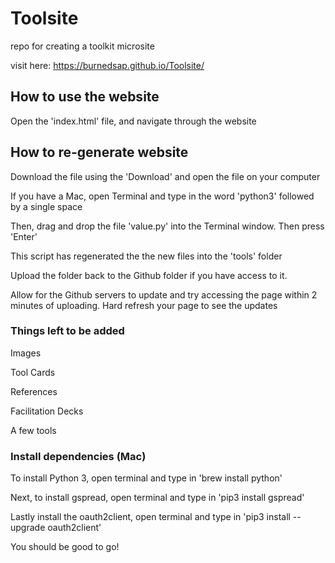 # Toolsite
repo for creating a toolkit microsite 

visit here: https://burnedsap.github.io/Toolsite/

## How to use the website
Open the 'index.html' file, and navigate through the website


## How to re-generate website
Download the file using the 'Download' and open the file on your computer

If you have a Mac, open Terminal and type in the word 'python3' followed by a single space

Then, drag and drop the file 'value.py' into the Terminal window. Then press 'Enter'

This script has regenerated the the new files into the 'tools' folder

Upload the folder back to the Github folder if you have access to it.

Allow for the Github servers to update and try accessing the page within 2 minutes of uploading. Hard refresh your page to see the updates


### Things left to be added
Images

Tool Cards

References 

Facilitation Decks

A few tools


### Install dependencies (Mac)

To install Python 3, open terminal and type in 'brew install python'

Next, to install gspread, open terminal and type in 'pip3 install gspread'

Lastly install the oauth2client, open terminal and type in 'pip3 install --upgrade oauth2client'

You should be good to go!

